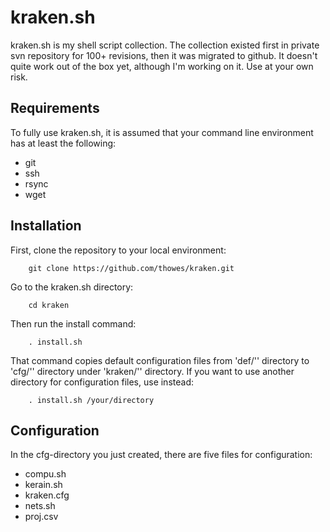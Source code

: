 kraken.sh
=========

kraken.sh is my shell script collection. The collection existed first in private svn repository for 100+ revisions, then it was migrated to github. It doesn't quite work out of the box yet, although I'm working on it. Use at your own risk.

Requirements
------------

To fully use kraken.sh, it is assumed that your command line environment has at least the following:

* git
* ssh
* rsync
* wget

Installation
------------

First, clone the repository to your local environment:

		git clone https://github.com/thowes/kraken.git

Go to the kraken.sh directory:

		cd kraken

Then run the install command:

		. install.sh

That command copies default configuration files from 'def/'' directory to 'cfg/'' directory under 'kraken/'' directory. If you want to use another directory for configuration files, use instead:

		. install.sh /your/directory


Configuration
-------------

In the cfg-directory you just created, there are five files for configuration:

* compu.sh
* kerain.sh
* kraken.cfg
* nets.sh
* proj.csv